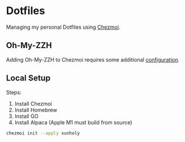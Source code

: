 # Dotfiles

Managing my personal Dotfiles using [Chezmoi](https://www.chezmoi.io/).

## Oh-My-ZZH

Adding Oh-My-ZZH to Chezmoi requires some additional [configuration](https://www.chezmoi.io/docs/how-to/#include-dotfiles-from-elsewhere).

## Local Setup

Steps:

1. Install Chezmoi
2. Install Homebrew
3. Install GO
4. Install Alpaca (Apple M1 must build from source)

```bash
chezmoi init --apply xunholy
```
